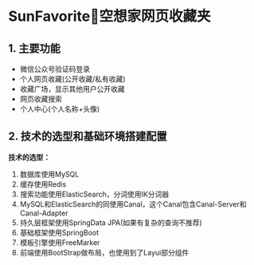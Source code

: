 # SunFavorite🌟空想家网页收藏夹
## 1. 主要功能
- 微信公众号验证码登录
- 个人网页收藏(公开收藏/私有收藏)
- 收藏广场，显示其他用户公开收藏
- 网页收藏搜索
- 个人中心(个人名称+头像)
## 2. 技术的选型和基础环境搭建配置
**技术的选型：**
1. 数据库使用MySQL
2. 缓存使用Redis
3. 搜索功能使用ElasticSearch，分词使用IK分词器
4. MySQL和ElasticSearch的同使用Canal，这个Canal包含Canal-Server和Canal-Adapter
5. 持久层框架使用SpringData JPA(如果有复杂的查询不推荐)
6. 基础框架使用SpringBoot
7. 模板引擎使用FreeMarker
8. 前端使用BootStrap做布局，也使用到了Layui部分组件


